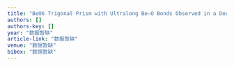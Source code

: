 ```yaml
---
title: "BeO6 Trigonal Prism with Ultralong Be–O Bonds Observed in a Deep Ultraviolet Optical Crystal Li13BeBe6B9O27"
authors: []
authors-key: []
year: "数据暂缺"
article-link: "数据暂缺"
venue: "数据暂缺"
bibex: "数据暂缺"
---
```

